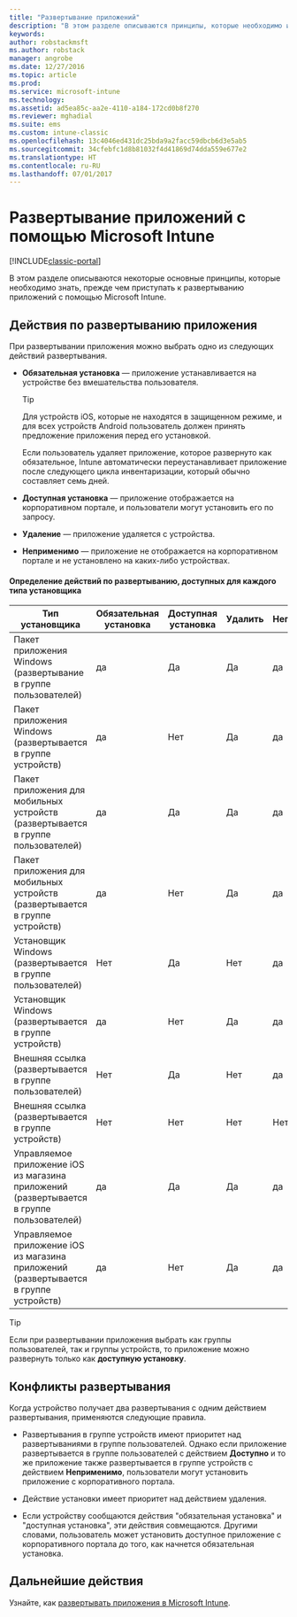 ```yaml
---
title: "Развертывание приложений"
description: "В этом разделе описываются принципы, которые необходимо изучить, прежде чем приступать к развертыванию приложений с помощью Intune."
keywords: 
author: robstackmsft
ms.author: robstack
manager: angrobe
ms.date: 12/27/2016
ms.topic: article
ms.prod: 
ms.service: microsoft-intune
ms.technology: 
ms.assetid: ad5ea85c-aa2e-4110-a184-172cd0b8f270
ms.reviewer: mghadial
ms.suite: ems
ms.custom: intune-classic
ms.openlocfilehash: 13c4046ed431dc25bda9a2facc59dbcb6d3e5ab5
ms.sourcegitcommit: 34cfebfc1d8b81032f4d41869d74dda559e677e2
ms.translationtype: HT
ms.contentlocale: ru-RU
ms.lasthandoff: 07/01/2017
---
```

# <a name="deploy-apps-with-microsoft-intune"></a>Развертывание приложений с помощью Microsoft Intune

[!INCLUDE[classic-portal](../includes/classic-portal.md)]

В этом разделе описываются некоторые основные принципы, которые необходимо знать, прежде чем приступать к развертыванию приложений с помощью Microsoft Intune.


## <a name="app-deployment-actions"></a>Действия по развертыванию приложения
При развертывании приложения можно выбрать одно из следующих действий развертывания.

-   **Обязательная установка** — приложение устанавливается на устройстве без вмешательства пользователя.

    > [!TIP]
    > Для устройств iOS, которые не находятся в защищенном режиме, и для всех устройств Android пользователь должен принять предложение приложения перед его установкой.
    >
    >  Если пользователь удаляет приложение, которое развернуто как обязательное, Intune автоматически переустанавливает приложение после следующего цикла инвентаризации, который обычно составляет семь дней.

-   **Доступная установка** — приложение отображается на корпоративном портале, и пользователи могут установить его по запросу.

-   **Удаление** — приложение удаляется с устройства.

-   **Неприменимо** — приложение не отображается на корпоративном портале и не установлено на каких-либо устройствах.

#### <a name="understand-which-deployment-actions-are-available-for-each-installer-type"></a>Определение действий по развертыванию, доступных для каждого типа установщика

|Тип установщика|Обязательная установка|Доступная установка|Удалить|Неприменимо|
|------------------|--------------------|---------------------|-------------|------------------|
|Пакет приложения Windows (развертывание в группе пользователей)|да|Да|Да|да|
|Пакет приложения Windows (развертывается в группе устройств)|да|Нет|Да|да|
|Пакет приложения для мобильных устройств (развертывается в группе пользователей)|да|Да|Да|да|
|Пакет приложения для мобильных устройств (развертывается в группе устройств)|да|Нет|Да|да|
|Установщик Windows (развертывается в группе пользователей)|Нет|Да|Нет|да|
|Установщик Windows (развертывается в группе устройств)|да|Нет|Да|да|
|Внешняя ссылка (развертывается в группе пользователей)|Нет|Да|Нет|да|
|Внешняя ссылка (развертывается в группе устройств)|Нет|Нет|Нет|Нет|
|Управляемое приложение iOS из магазина приложений (развертывается в группе пользователей)|да|Да|Да|да|
|Управляемое приложение iOS из магазина приложений (развертывается в группе устройств)|да|Нет|Да|да|
> [!TIP]
> Если при развертывании приложения выбрать как группы пользователей, так и группы устройств, то приложение можно развернуть только как **доступную установку**.

## <a name="deployment-conflicts"></a>Конфликты развертывания
Когда устройство получает два развертывания с одним действием развертывания, применяются следующие правила.

-   Развертывания в группе устройств имеют приоритет над развертываниями в группе пользователей. Однако если приложение развертывается в группе пользователей с действием **Доступно** и то же приложение также развертывается в группе устройств с действием **Неприменимо**, пользователи могут установить приложение с корпоративного портала.

-   Действие установки имеет приоритет над действием удаления.

-   Если устройству сообщаются действия "обязательная установка" и "доступная установка", эти действия совмещаются. Другими словами, пользователь может установить доступное приложение с корпоративного портала до того, как начнется обязательная установка.


## <a name="next-steps"></a>Дальнейшие действия

Узнайте, как [развертывать приложения в Microsoft Intune](deploy-apps-in-microsoft-intune.md).
